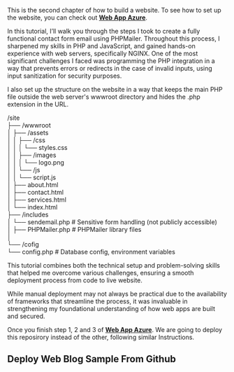 

This is the second chapter of how to build a website. To see how to set up the website, you can check out [<b>Web App Azure</b>](https://github.com/AngelcoreS/Web-App-Azure).

In this tutorial, I’ll walk you through the steps I took to create a fully functional contact form email using PHPMailer. Throughout this process, I sharpened my skills in PHP and JavaScript, and gained hands-on experience with web servers, specifically NGINX. One of the most significant challenges I faced was programming the PHP integration in a way that prevents errors or redirects in the case of invalid inputs, using input sanitization for security purposes.

I also set up the structure on the website in a way that keeps the main PHP file outside the web server's wwwroot directory and hides the .php extension in the URL.

/site </br>
├── /wwwroot </br>
│   ├── /assets  </br>
│   │   ├── /css </br>
│   │   │   └── styles.css </br>
│   │   ├── /images </br>
│   │   │   └── logo.png </br>
│   │   └── /js </br>
│   │       └── script.js </br>
│   ├── about.html </br>
│   ├── contact.html </br>
│   ├── services.html </br>
│   └── index.html  </br>
├── /includes  </br>
	│   └── sendemail.php          # Sensitive form handling (not publicly accessible) </br>
	│   ├── PHPMailer.php         # PHPMailer library files </br>
	│ </br>
	└── /cofig </br>
 	   └── config.php           # Database config, environment variables </br>


This tutorial combines both the technical setup and problem-solving skills that helped me overcome various challenges, ensuring a smooth deployment process from code to live website.

While manual deployment may not always be practical due to the availability of frameworks that streamline the process, it was invaluable in strengthening my foundational understanding of how web apps are built and secured.

Once you finish step 1, 2 and 3 of [<b>Web App Azure</b>](https://github.com/AngelcoreS/Web-App-Azure). We are going to deploy this reposirory instead of the other, following similar Instructions. 

<h2>Deploy Web Blog Sample From Github</h2>

